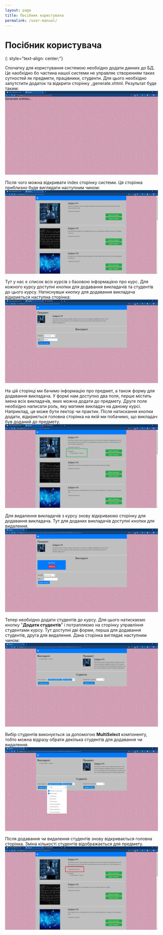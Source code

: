 ```yaml
---
layout: page
title: Посібник користувача
permalink: /user-manual/
---
```


# Посібник користувача
{: style="text-align: center;"}


Спочатку для користування системою необхідно додати данних до БД. Це наобхідно бо частина нашої системи не управляє створенням таких сутностей як предмети, працівники, студенти.
Для цього необхідно запутстити додаток та відкрити сторінку _generate.xhtml. Результат буде таким:
![seed resources screenshot](/assets/img/1.png)

Після чого можна відкривати index сторінку системи. Ця сторінка приблизно буде виглядати наступним чином:
![index screenshot](/assets/img/2.png)

Тут у нас є список всіх курсів з базовою інформацією про курс. Для кожного курсу доступні кнопки для додавання викладачів та студентів до цього курсу. 
Натиснувши кнопку для додавання викладача відкриється наступна сторінка:
![add_lector screenshot](/assets/img/3.png)

На цій сторінці ми бачимо інформацію про предмет, а також форму для додавання викладача. У формі нам доступно два поля,
перше містить імена всіх викладачів, яких можна додати до предмету. Друге поле необхідно написати роль, яку матиме викладач на даному курсі.
Наприклад, це може бути лектор чи практик.
Після натискання кнопки додати, відкриється головна сторінка на якій ми побачимо, що викладач був доданий до предмету.
![new lector index screenshot](/assets/img/4.png)

Для видалення викладачів з курсу знову відкриваємо сторінку для додавання викладача. Тут для доданих викладачів доступні кнопки для видалення.
![remove_lector screenshot](/assets/img/11.png)

Тепер необхідно додати студентів до курсу. Для цього натискаємо кнопку "**Додати студентів**" і потрапляємо на сторінку управління студентами курсу.
Тут доступні дві форми, перша для додавання студентів, друга для видалення. Дана сторінка виглядає наступним чином:
![remove_lector screenshot](/assets/img/5.png)

Вибір студентів виконується за допомогою **MultiSelect** компоненту, тобто можна відразу обрати декілька студентів для додавання чи видалення.
![remove_lector screenshot](/assets/img/6.png)

Після додавання чи видалення студентів знову відкривається головна сторінка. Зміна кількості студентів відображається для предмету.
![remove_lector screenshot](/assets/img/7.png)
